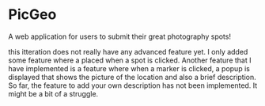 # PicGeo
 A web application for users to submit their great photography spots!

 this itteration does not really have any advanced feature yet. I only added some feature where a placed when a spot is clicked. Another feature that I have implemented is a feature where when a marker is clicked, a popup is displayed that shows the picture of the location and also a brief description. So far, the feature to add your own description has not been implemented. It might be a bit of a struggle.
